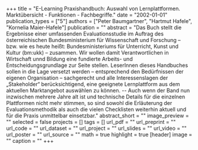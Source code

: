 +++
title = "E-Learning Praxishandbuch: Auswahl von Lernplattformen. Marktübersicht - Funktionen - Fachbegriffe."
date = "2002-01-01"
publication_types = ["5"]
authors = ["Peter Baumgartner", "Hartmut Hafele", "Kornelia Maier-Hafele"]
publication = ""
abstract = "Das Buch stellt die Ergebnisse einer umfassenden Evaluationsstudie im Auftrag des österreichischen Bundesministerium für Wissenschaft und Forschung – bzw. wie es heute heißt: Bundesministeriums für Unterricht, Kunst und Kultur (bm:ukk) – zusammen. Wir wollen damit Verantwortlichen in Wirtschaft unnd Bildung eine fundierte Arbeits- und Entscheidungsgrundlage zur Seite stellen. LeserInnen dieses Handbuches sollen in die Lage versetzt werden – entsprechend den Bedürfnissen der eigenen Organisation – sachgerecht und alle Interessenslagen der „Stakeholder“ berücksichtigend, eine geeignete Lernplattform aus dem aktuellen Marktangebot auswählen zu können. -- Auch wenn der Band nun inzwischen mehrere Jahre alt ist und technische Details für die einzelnen Plattformen nicht mehr stimmen, so sind sowohl die Erläuterung der Evaluationsmethodik als auch die vielen Checklisten weiterhin aktuell und für die Praxis unmittelbar einsetzbar."
abstract_short = ""
image_preview = ""
selected = false
projects = []
tags = []
url_pdf = ""
url_preprint = ""
url_code = ""
url_dataset = ""
url_project = ""
url_slides = ""
url_video = ""
url_poster = ""
url_source = ""
math = true
highlight = true
[header]
image = ""
caption = ""
+++
